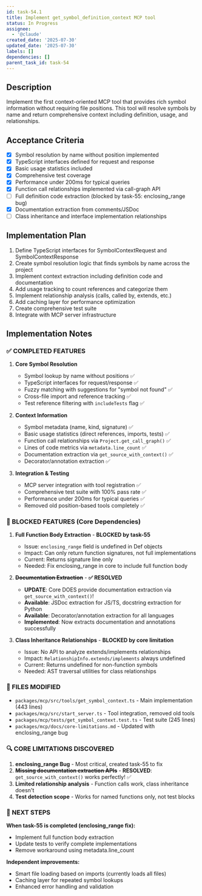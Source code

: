 ```yaml
---
id: task-54.1
title: Implement get_symbol_definition_context MCP tool
status: In Progress
assignee:
  - '@claude'
created_date: '2025-07-30'
updated_date: '2025-07-30'
labels: []
dependencies: []
parent_task_id: task-54
---
```


## Description

Implement the first context-oriented MCP tool that provides rich symbol information without requiring file positions. This tool will resolve symbols by name and return comprehensive context including definition, usage, and relationships.

## Acceptance Criteria

- [x] Symbol resolution by name without position implemented
- [x] TypeScript interfaces defined for request and response
- [x] Basic usage statistics included
- [x] Comprehensive test coverage
- [x] Performance under 200ms for typical queries
- [x] Function call relationships implemented via call-graph API
- [ ] Full definition code extraction (blocked by task-55: enclosing_range bug)
- [x] Documentation extraction from comments/JSDoc
- [ ] Class inheritance and interface implementation relationships

## Implementation Plan

1. Define TypeScript interfaces for SymbolContextRequest and SymbolContextResponse
2. Create symbol resolution logic that finds symbols by name across the project
3. Implement context extraction including definition code and documentation
4. Add usage tracking to count references and categorize them
5. Implement relationship analysis (calls, called by, extends, etc.)
6. Add caching layer for performance optimization
7. Create comprehensive test suite
8. Integrate with MCP server infrastructure

## Implementation Notes

### ✅ COMPLETED FEATURES

1. **Core Symbol Resolution**
   - Symbol lookup by name without positions ✅
   - TypeScript interfaces for request/response ✅
   - Fuzzy matching with suggestions for "symbol not found" ✅
   - Cross-file import and reference tracking ✅
   - Test reference filtering with `includeTests` flag ✅

2. **Context Information**
   - Symbol metadata (name, kind, signature) ✅
   - Basic usage statistics (direct references, imports, tests) ✅
   - Function call relationships via `Project.get_call_graph()` ✅
   - Lines of code metrics via `metadata.line_count` ✅
   - Documentation extraction via `get_source_with_context()` ✅
   - Decorator/annotation extraction ✅

3. **Integration & Testing**
   - MCP server integration with tool registration ✅
   - Comprehensive test suite with 100% pass rate ✅
   - Performance under 200ms for typical queries ✅
   - Removed old position-based tools completely ✅

### 🚫 BLOCKED FEATURES (Core Dependencies)

1. **Full Function Body Extraction** - **BLOCKED by task-55**
   - Issue: `enclosing_range` field is undefined in Def objects
   - Impact: Can only return function signatures, not full implementations
   - Current: Returns signature line only
   - Needed: Fix enclosing_range in core to include full function body

2. **~~Documentation Extraction~~** - **✅ RESOLVED**
   - **UPDATE**: Core DOES provide documentation extraction via `get_source_with_context()`!
   - **Available**: JSDoc extraction for JS/TS, docstring extraction for Python
   - **Available**: Decorator/annotation extraction for all languages
   - **Implemented**: Now extracts documentation and annotations successfully

3. **Class Inheritance Relationships** - **BLOCKED by core limitation**
   - Issue: No API to analyze extends/implements relationships  
   - Impact: `RelationshipInfo.extends/implements` always undefined
   - Current: Returns undefined for non-function symbols
   - Needed: AST traversal utilities for class relationships

### 📝 FILES MODIFIED

- `packages/mcp/src/tools/get_symbol_context.ts` - Main implementation (443 lines)
- `packages/mcp/src/start_server.ts` - Tool integration, removed old tools
- `packages/mcp/tests/get_symbol_context.test.ts` - Test suite (245 lines)
- `packages/mcp/docs/core-limitations.md` - Updated with enclosing_range bug

### 🔍 CORE LIMITATIONS DISCOVERED

1. **enclosing_range Bug** - Most critical, created task-55 to fix
2. **~~Missing documentation extraction APIs~~** - **RESOLVED**: `get_source_with_context()` works perfectly! ✅
3. **Limited relationship analysis** - Function calls work, class inheritance doesn't
4. **Test detection scope** - Works for named functions only, not test blocks

### 🎯 NEXT STEPS

**When task-55 is completed (enclosing_range fix):**

- Implement full function body extraction
- Update tests to verify complete implementations
- Remove workaround using metadata.line_count

**Independent improvements:**

- Smart file loading based on imports (currently loads all files)
- Caching layer for repeated symbol lookups
- Enhanced error handling and validation
